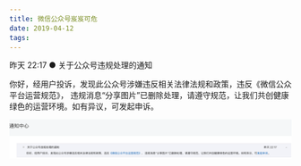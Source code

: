 ```yaml
---
title: 微信公众号岌岌可危
date: 2019-04-12
tags:
---
```


昨天 22:17 ● 关于公众号违规处理的通知

你好，经用户投诉，发现此公众号涉嫌违反相关法律法规和政策，违反《微信公众平台运营规范》， 违规消息“分享图片”已删除处理，请遵守规范，让我们共创健康绿色的运营环境。如有异议，可发起申诉。

![image](/img/2019-04-12/ww.png)